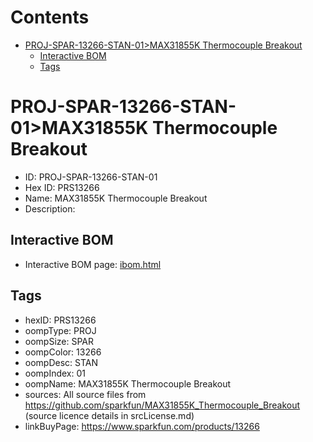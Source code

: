 



Contents
========

* [PROJ-SPAR-13266-STAN-01>MAX31855K Thermocouple Breakout](#proj-spar-13266-stan-01max31855k-thermocouple-breakout)
	* [Interactive BOM](#interactive-bom)
	* [Tags](#tags)

# PROJ-SPAR-13266-STAN-01>MAX31855K Thermocouple Breakout

- ID: PROJ-SPAR-13266-STAN-01
- Hex ID: PRS13266
- Name: MAX31855K Thermocouple Breakout
- Description: 

## Interactive BOM

- Interactive BOM page: [ibom.html](kicad/bom/ibom.html)

## Tags

- hexID: PRS13266
- oompType: PROJ
- oompSize: SPAR
- oompColor: 13266
- oompDesc: STAN
- oompIndex: 01
- oompName: MAX31855K Thermocouple Breakout
- sources: All source files from https://github.com/sparkfun/MAX31855K_Thermocouple_Breakout (source licence details in srcLicense.md)
- linkBuyPage: https://www.sparkfun.com/products/13266
